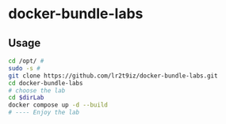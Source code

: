 # docker-bundle-labs

## Usage
```sh
cd /opt/ #
sudo -s #
git clone https://github.com/lr2t9iz/docker-bundle-labs.git
cd docker-bundle-labs
# choose the lab
cd $dirLab
docker compose up -d --build
# ---- Enjoy the lab
```